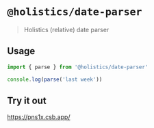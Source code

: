 # `@holistics/date-parser`

> Holistics (relative) date parser

## Usage

```javascript
import { parse } from '@holistics/date-parser'

console.log(parse('last week'))
```

## Try it out
https://pns1x.csb.app/
